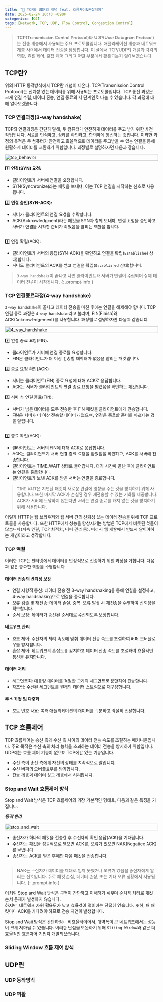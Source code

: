```yaml
---
title: "💬 TCP와 UDP의 개념 feat. 흐름제어&혼잡제어"
date: 2025-02-24 10:43 +0900
categories: [CS]
tags: [Network, TCP, UDP, Flow Control, Congestion Control]
---
```


> TCP(Transmission Control Protocol)와 UDP(User Datagram Protocol)는 전송 계층에서 사용되는 주요 프로토콜입니다. 애플리케이션 계층과 네트워크 계층 사이에서 데이터 전송을 담당합니다. 이 글에서 TCP/UDP의 개념과 각각의 역활, 흐름 제어, 혼잡 제어 그리고 어떤 부분에서 활용되는지 알아보겠습니다.

## TCP란?

위의 HTTP 동작방식에서 TCP란 개념이 나온다. TCP(Transmission Control Protocol)는 신뢰성 있는 데이터를 위해 사용되는 프로토콜입니다. TCP 통신 과정은 크게 연결 수립, 데이터 전송, 연결 종료의 세 단계인로 나눌 수 있습니다. 각 과정에 대해 알아보겠습니다. 

### TCP 연결과정(3-way handshake)

TCP의 연결과정은 간단히 말해, 두 컴퓨터가 안전하게 데이터를 주고 받기 위한 사전 작업입니다. 서로를 인식하고, 상태를 확인하고, 합의하에 통신하는 것입니다. 이러한 과정의 목적은 두 컴퓨터가 안전하고 효율적으로 데이터를 주고받을 수 있는 연결을 통해 원활하게 데이터를 교환하기 위함입니다. 과정별로 설명하자면 다음과 같습니다. 

<style>
  .img_container_box {
    display: flex;
    flex-wrap: wrap;
  }
  .left-div-example, .right-div-example {
    flex: 1;
    min-width: 300px; /* 최소 너비 설정 */
  }
  .left-div-example img {
    width: 100%;
    height: auto;
  }
  @media (max-width: 768px) {
    .right-div-example {
      flex-basis: 100%;
      order: 2;
    }
  }
</style>

<div class="img_container_box">

  <div class="left-div-example">
    <img src="https://github.com/Euihyunee/euihyunee.github.io/blob/main/_posts/img/tcp_behavior.png?raw=true" alt="tcp_behavior">
  </div>

  <div markdown="1" class="right-div-example">


1️⃣ **연결(SYN) 요청:**

- 클라이언트가 서버에 연결을 요청합니다.
- SYN(Synchronize)라는 패킷을 보내며, 이는 TCP 연결을 시작하는 신호로 사용됩니다.

2️⃣ **연결 승인(SYN-ACK):**

- 서버가 클라이언트의 연결 요청을 수락합니다.
- ACK(Acknowledgment)라는 패킷을 SYN과 함께 보내며, 연결 요청을 승인하고 서버가 연결을 시작할 준비가 되었음을 알리는 역할을 합니다.



</div>
</div>


3️⃣ 연결 확립(ACK):
- 클라이언트가 서버의 응답(SYN-ACK)을 확인하고 연결을 확립(`Established` 상태)합니다. 
- 서버도 클라이언트의 ACK를 받고 연결을 확립(`Established` 상태)합니다.

> `3-way handshake`이 끝나고 나면 클라이언트와 서버가 연결이 수립되어 실제 데이터 전송이 시작됩니다. 
{: .prompt-info }


### TCP 연결종료과정(4-way handshake)

`3-way handshake`이 끝나고 데이터 전송을 마친 후에는 연결을 해제해야 합니다. TCP 연결 종료 과정은 `4-way handshake`라고 불리며, FIN(Finish)와 ACK(Acknowledgement)를 사용합니다. 과정별로 설명하자면 다음과 같습니다.

<div class="img_container_box">
  <div class="left-div-example">
    <img src="https://github.com/Euihyunee/euihyunee.github.io/blob/main/_posts/img/4_way_handshake.png?raw=true" alt="4_way_handshake">
  </div>
  <div markdown="1" class="right-div-example">

1️⃣ 연결 종료 요청(FIN):

- 클라이언트가 서버에 연결 종료를 요청합니다.
- FIN은 클라이언트가 더 이상 전송할 데이터가 없음을 알리는 패킷입니다.

2️⃣ 종료 요청 확인(ACK):

- 서버는 클라이언트(FIN) 종료 요청에 대해 ACK로 응답합니다.
- ACK는 서버가 클라이언트의 연결 종료 요청을 받았음을 확인하는 패킷입니다.

3️⃣ 서버 측 연결 종료(FIN):

- 서버가 남은 데이터를 모두 전송한 후 FIN 패킷을 클라이언트에게 전송합니다.
- FIN은 서버가 더 이상 전송할 데이터가 없으며, 연결을 종료할 준비를 마쳤다는 것을 알립니다.


</div>
</div>

4️⃣ 종료 확인(ACK):

- 클라이언트는 서버의 FIN에 대해 ACK로 응답합니다.
- ACK는 클라이언트가 서버 연결 종료 요청을 받았음을 확인하고, ACK를 서버에 전송합니다. 
- 클라이언트는 TIME_WAIT 상태로 들어갑니다. 대기 시간이 끝난 후에 클라이언트는 연결을 종료합니다.
- 클라이언트가 보낸 ACK를 받은 서버는 연결을 종료합니다.

> `TIME_WAIT`은 지연된 패킷이 새로운 연결에 영향을 주는 것을 방지하기 위해 사용합니다. 또한 마지막 ACK가 손실된 경우 재전송할 수 있는 기회를 제공합니다. ACK가 서버에 도달하지 않는다면 서버는 연결 종료를 하지 않는 것을 방지하기 위해 사용합니다.

이렇게 HTTP는 웹 브라우저와 웹 서버 간의 신뢰성 있는 데이터 전송을 위해 TCP 프로토콜을 사용합니다. 또한 HTTP에서 성능을 향상시키는 방법은 TCP에서 비롯된 것들이 많습니다(지속 연결, TCP 최적화, 버퍼 관리 등). 따라서 웹 개발에서 반드시 알아야하는 개념이라고 생각합니다.

### TCP 역활

이러한 TCP는 인터넷에서 데이터를 안정적으로 전송하기 위한 과정을 거칩니다. 다음과 같은 중요한 역활을 수행합니다.
    
#### 데이터 전송의 신뢰성 보장 

- 연결 지향적 통신: 데이터 전송 전 3-way handshaking을 통해 연결을 설정하고, 4-way handshaking으로 연결을 종료합니다.
- 오류 검출 및 재전송: 데이터 손실, 중복, 오류 발생 시 재전송을 수행하여 신뢰성을 확보합니다.
- 순서 보장: 데이터가 송신된 순서대로 수신되도록 보장합니다.

#### 네트워크 관리

- 흐름 제어: 수신자의 처리 속도에 맞춰 데이터 전송 속도를 조절하여 버퍼 오버플로우를 방지합니다.
- 혼잡 제어: 네트워크의 혼잡도를 감지하고 데이터 전송 속도를 조절하여 효율적인 통신을 유지합니다.

#### 데이터 처리 

- 세그먼트화: 대용량 데이터를 적절한 크기의 세그먼트로 분할하여 전송합니다.
- 재조립: 수신된 세그먼트를 원래의 데이터 스트림으로 재구성합니다.

#### 주소 지정 및 다중화

- 포트 번호 사용: 여러 애플리케이션의 데이터를 구분하고 적절히 전달합니다.


## TCP 흐름제어

TCP 흐름제어는 송신 측과 수신 측 사이의 데이터 전송 속도를 조절하는 메커니즘입니다. 주요 목적은 수신 측의 처리 능력을 초과하는 데이터 전송을 방지하기 위함입니다. UDP에는 흐름 제어 기능이 없으며 TCP에만 있는 기능입니다.

- 수신 측이 송신 측에게 자신의 상태를 지속적으로 알립니다.
- 수신 버퍼의 오버플로우를 방지합니다.
- 전송 계층과 데이터 링크 계층에서 처리됩니다.

### Stop and Wait 흐름제어 방식

Stop and Wait 방식은 TCP 흐름제어의 가장 기본적인 형태로, 다음과 같은 특징을 가집니다.

***동작 원리***


<div class="img_container_box">

  <div class="left-div-example">
    <img src="https://github.com/Euihyunee/euihyunee.github.io/blob/main/_posts/img/stop_and_wait.png?raw=true" alt="stop_and_wait">
  </div>

  <div markdown="1" class="right-div-example">

- 송신자가 하나의 패킷을 전송한 후 수신자의 확인 응답(ACK)을 기다립니다.
- 수신자는 패킷을 성공적으로 받으면 ACK를, 오류가 있으면 NAK(Negatice ACK)를 보냅니다.
- 송신자는 ACK를 받은 후에만 다음 패킷을 전송합니다.

</div>
</div>


> NAK는 수신자가 데이터를 제대로 받지 못했거나 오류가 있음을 송신자에게 알리는 신호입니다. 주로 패킷 손실, 데이터 손상, 또는 기타 오류 상황에서 사용됩니다.
{: .prompt-info }

이처럼 Stop and Wait 방식은 구현이 간단하고 이해하기 쉬우며 순차적 처리로 패킷 순서 문제가 발생하지 않습니다.  
하지만, 네트워크 자원 활용도가 낮고 효율성이 떨어지는 단점이 있습니다. 또한, 매 패킷마다 ACK를 기다려야 하므로 전송 지연이 발생합니다.

Stop and Wait 방식은 간단하짐ㄴ 비효율적이어서, 대역폭이 큰 네트워크에서는 성능이 크게 저하될 수 있습니다. 이러한 단점을 보완하기 위해 `Sliding Window`와 같은 더 효율적인 흐름제어 기법이 개발되었습니다.

### Sliding Window 흐름 제어 방식

## UDP란

### UDP 동작방식

### UDP 역활

